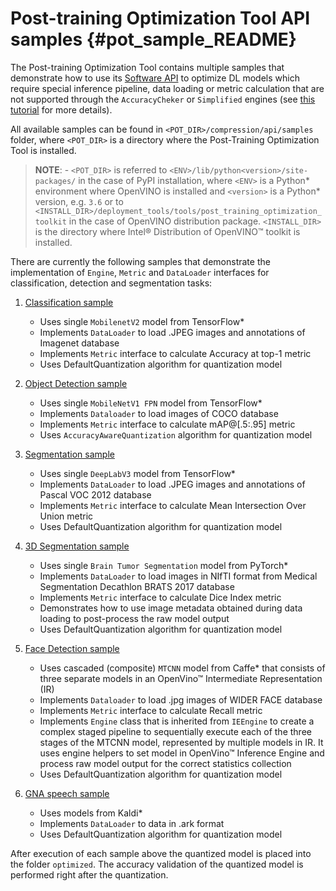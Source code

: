 # Post-training Optimization Tool API samples {#pot_sample_README}

The Post-training Optimization Tool contains multiple samples that demonstrate how to use its [Software API](../compression/api/README.md) 
to optimize DL models which require special inference pipeline, data loading or metric calculation that 
are not supported through the `AccuracyCheker` or `Simplified` engines (see [this tutorial](../docs/BestPractices.md) for more details).

All available samples can be found in `<POT_DIR>/compression/api/samples` folder, where `<POT_DIR>` is a directory where the Post-Training Optimization Tool is installed.
> **NOTE**: - `<POT_DIR>` is referred to `<ENV>/lib/python<version>/site-packages/` in the case of PyPI installation, where `<ENV>` is a Python* 
> environment where OpenVINO is installed and `<version>` is a Python* version, e.g. `3.6` or to `<INSTALL_DIR>/deployment_tools/tools/post_training_optimization_toolkit` in the case of OpenVINO distribution package. 
> `<INSTALL_DIR>` is the directory where Intel&reg; Distribution of OpenVINO&trade; toolkit is installed.

There are currently the following samples that demonstrate the implementation of `Engine`, `Metric` and `DataLoader` interfaces 
for classification, detection and segmentation tasks:

1. [Classification sample](./classification/README.md)
    - Uses single `MobilenetV2` model from TensorFlow*
    - Implements `DataLoader` to load .JPEG images and annotations of Imagenet database
    - Implements `Metric` interface to calculate Accuracy at top-1 metric
    - Uses DefaultQuantization algorithm for quantization model

2. [Object Detection sample](./object_detection/README.md)
    - Uses single `MobileNetV1 FPN` model from TensorFlow*
    - Implements `Dataloader` to load images of COCO database
    - Implements `Metric` interface to calculate mAP@[.5:.95] metric
    - Uses `AccuracyAwareQuantization` algorithm for quantization model

3. [Segmentation sample](./segmentation/README.md)
    - Uses single `DeepLabV3` model from TensorFlow*
    - Implements `DataLoader` to load .JPEG images and annotations of Pascal VOC 2012 database
    - Implements `Metric` interface to calculate Mean Intersection Over Union metric
    - Uses DefaultQuantization algorithm for quantization model

4. [3D Segmentation sample](./3d_segmentation/README.md)
    - Uses single `Brain Tumor Segmentation` model from PyTorch*
    - Implements `DataLoader` to load images in NIfTI format from Medical Segmentation Decathlon BRATS 2017 database
    - Implements `Metric` interface to calculate Dice Index metric
    - Demonstrates how to use image metadata obtained during data loading to post-process the raw model output
    - Uses DefaultQuantization algorithm for quantization model

5. [Face Detection sample](./face_detection/README.md)
    - Uses cascaded (composite) `MTCNN` model from Caffe* that consists of three separate models in an OpenVino&trade; Intermediate Representation (IR)
    - Implements `Dataloader` to load .jpg images of WIDER FACE database
    - Implements `Metric` interface to calculate Recall metric
    - Implements `Engine` class that is inherited from `IEEngine` to create a complex staged pipeline to sequentially execute 
    each of the three stages of the MTCNN model, represented by multiple models in IR. It uses engine helpers to set model in 
    OpenVino&trade; Inference Engine and process raw model output for the correct statistics collection
    - Uses DefaultQuantization algorithm for quantization model

6. [GNA speech sample](./speech/README.md)
    - Uses models from Kaldi*
    - Implements `DataLoader` to data in .ark format
    - Uses DefaultQuantization algorithm for quantization model
   
After execution of each sample above the quantized model is placed into the folder `optimized`. The accuracy validation of the quantized model is performed right after the quantization. 
